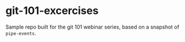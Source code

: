 # git-101-excercises

Sample repo built for the git 101 webinar series, based on a snapshot of `pipe-events`.
